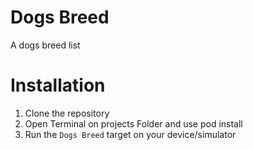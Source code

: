 # Dogs Breed
A dogs breed list

# Installation
1. Clone the repository
2. Open Terminal on projects Folder and use pod install
4. Run the `Dogs Breed` target on your device/simulator
